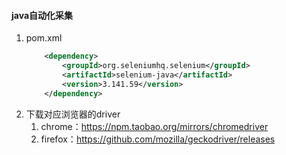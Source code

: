 #### java自动化采集
1. pom.xml
    ```xml
        <dependency>
            <groupId>org.seleniumhq.selenium</groupId>
            <artifactId>selenium-java</artifactId>
            <version>3.141.59</version>
        </dependency>
    ```
2. 下载对应浏览器的driver
    1. chrome：https://npm.taobao.org/mirrors/chromedriver
    2. firefox：https://github.com/mozilla/geckodriver/releases